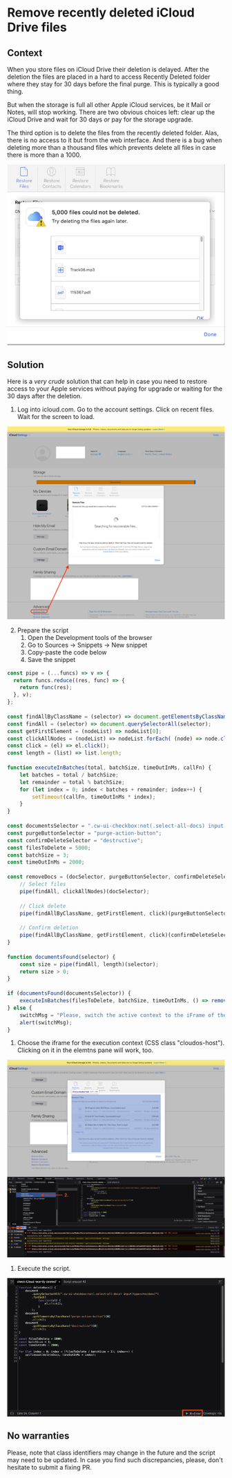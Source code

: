 # Remove recently deleted iCloud Drive files

## Context

When you store files on iCloud Drive their deletion is delayed. After the deletion the files are placed in a hard to access Recently Deleted folder where they stay for 30 days before the final purge. This is typically a good thing.

But when the storage is full all other Apple iCloud services, be it Mail or Notes, will stop working. There are two obvious choices left: clear up the iCloud Drive and wait for 30 days *or* pay for the storage upgrade. 

The third option is to delete the files from the recently deleted folder. Alas, there is no access to it but from the web interface. And there is a bug when deleting more than a thousand files which prevents delete all files in case there is more than a 1000.

![](icloud%20bug.png)

## Solution

Here is a _very crude_ solution that can help in case you need to restore access to your Apple services without paying for upgrade or waiting for the 30 days after the deletion.
 
1. Log into icloud.com. Go to the account settings. Click on recent files. Wait for the screen to load.

![](icloud%20recently%20deleted.png)
 
2. Prepare the script
    1. Open the Development tools of the browser
    2. Go to Sources -> Snippets -> New snippet 
    3. Copy-paste the code below
    4. Save the snippet

```javascript
const pipe = (...funcs) => v => {
  return funcs.reduce((res, func) => {
    return func(res);
  }, v);
};

const findAllByClassName = (selector) => document.getElementsByClassName(selector);
const findAll = (selector) => document.querySelectorAll(selector);
const getFirstElement = (nodeList) => nodeList[0];
const clickAllNodes = (nodeList) => nodeList.forEach( (node) => node.click() );
const click = (el) => el.click();
const length = (list) => list.length;

function executeInBatches(total, batchSize, timeOutInMs, callFn) {
    let batches = total / batchSize;
    let remainder = total % batchSize;
    for (let index = 0; index < batches + remainder; index++) {
        setTimeout(callFn, timeOutInMs * index);
    }
}

const documentsSelector = ".cw-ui-checkbox:not(.select-all-docs) input[type=checkbox]";
const purgeButtonSelector = "purge-action-button";
const confirmDeleteSelector = "destructive";
const filesToDelete = 5000;
const batchSize = 3;
const timeOutInMs = 2000;

const removeDocs = (docSelector, purgeButtonSelector, confirmDeleteSelector) => {
    // Select files
    pipe(findAll, clickAllNodes)(docSelector);
    
    // Click delete
    pipe(findAllByClassName, getFirstElement, click)(purgeButtonSelector);

    // Confirm deletion
    pipe(findAllByClassName, getFirstElement, click)(confirmDeleteSelector);
}

function documentsFound(selector) {
    const size = pipe(findAll, length)(selector);
    return size > 0;
}

if (documentsFound(documentsSelector)) {
    executeInBatches(filesToDelete, batchSize, timeOutInMs, () => removeDocs(documentsSelector, purgeButtonSelector, confirmDeleteSelector) );
} else {
    switchMsg = "Please, switch the active context to the iFrame of the class='cloudos-host'!";
    alert(switchMsg);
}
```

1. Choose the iframe for the execution context (CSS class "cloudos-host"). Clicking on it in the elemtns pane will work, too.

![](Screen%20Shot%202022-08-04%20at%209.00.15%20PM.png)

1. Execute the script.

![](Screen%20Shot%202022-08-04%20at%209.13.29%20PM.png)

## No warranties
 
Please, note that class identifiers may change in the future and the script may need to be updated. In case you find such discrepancies, please, don't hesitate to submit a fixing PR.
